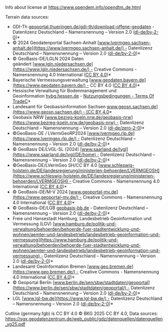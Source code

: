 Info about license at https://www.opendem.info/opendtm_de.html

Terrain data sources:

- GDI-Th [geoportal.thueringen.de/gdi-th/download-offene-geodaten](https://geoportal.thueringen.de/gdi-th/download-offene-geodaten) - Datenlizenz Deutschland – Namensnennung – Version 2.0 ([dl-de/by-2-0](https://www.govdata.de/dl-de/by-2-0))*
- © 2024 Geodatenportal Sachsen-Anhalt [www.lvermgeo.sachsen-anhalt.de](https://www.lvermgeo.sachsen-anhalt.de/) - Datenlizenz Deutschland – Namensnennung – Version 2.0 ([dl-de/by-2-0](https://www.govdata.de/dl-de/by-2-0))*
- © GeoBasis-DE/LGLN 2024 Daten geändert [www.lgln.niedersachsen.de](https://www.lgln.niedersachsen.de/) - Creative Commons - Namensnennung 4.0 International ([CC BY 4.0](https://creativecommons.org/licenses/by/4.0/deed.de))*
- Bayerische Vermessungsverwaltung [www.geodaten.bayern.de](https://www.geodaten.bayern.de/) - CC BY 4.0 ([CC BY 4.0](https://creativecommons.org/licenses/by/4.0/deed.en))*
- Hessische Verwaltung für Bodenmanagement und Geoinformation [hvbg.hessen.de](https://hvbg.hessen.de/) - [Nutzungsbedingungen - Terms Of TradeC](https://gds.hessen.de/INTERSHOP/web/WFS/HLBG-Geodaten-Site/de_DE/-/EUR/ViewTemplate-View?Template=content%2Fmain_agb&SelectedMenuItem=Nutzungsbedingungen)*
- Landesamt für Geobasisinformation Sachsen [www.geosn.sachsen.de](https://www.geosn.sachsen.de/) - [CC BY 4.0](https://creativecommons.org/licenses/by/4.0/deed.en)*
- Geobasis NRW [www.bezreg-koeln.nrw.de/geobasis-nrw](https://www.bezreg-koeln.nrw.de/geobasis-nrw) - Datenlizenz Deutschland – Namensnennung – Version 2.0 ([dl-de/zero-2-0](https://www.opendem.info/dtm_de_download/Datenlizenz%20Deutschland%20-%20Zero%20-%20Version%202.0))*
- ©GeoBasis-DE / LVermGeoRP2024 [www.lvermgeo.rlp.de](https://www.lvermgeo.rlp.de/) - Datenlizenz Deutschland – Namensnennung – Version 2.0 ([dl-de/by-2-0](https://www.govdata.de/dl-de/by-2-0))*
- © GeoBasis DE/LVGL-SL (2024) [www.saarland.de/lvgl](https://www.saarland.de/lvgl/DE/home) - Datenlizenz Deutschland – Namensnennung – Version 2.0 ([dl-de/by-2-0](https://www.govdata.de/dl-de/by-2-0))*
- ©GeoBasis-DE/LVermGeo SH/CC BY 4.0 [www.schleswig-holstein.de/DE/landesregierung/ministerien-behoerden/LVERMGEOSH](https://www.schleswig-holstein.de/DE/landesregierung/ministerien-behoerden/LVERMGEOSH) - Creative Commons - Namensnennung 4.0 International ([CC BY 4.0](https://creativecommons.org/licenses/by/4.0/deed.de))*
- © GeoBasis-DE/M-V 2024 [www.geoportal-mv.de](https://www.geoportal-mv.de/) - Creative Commons - Namensnennung 4.0 International ([CC BY 4.0](https://creativecommons.org/licenses/by/4.0/deed.de))*
- © GeoBasis-DE/LGB [geobasis-bb.de](https://geobasis-bb.de/lgb/de/) - Datenlizenz Deutschland – Namensnennung – Version 2.0 ([dl-de/by-2-0](https://www.govdata.de/dl-de/by-2-0))*
- Freie und Hansestadt Hamburg, Landesbetrieb Geoinformation und Vermessung (LGV) [www.hamburg.de/politik-und-verwaltung/behoerden/behoerde-fuer-stadtentwicklung-und-wohnen/aemter-und-landesbetrieb/landesbetrieb-geoinformation-und-vermessung](https://www.hamburg.de/politik-und-verwaltung/behoerden/behoerde-fuer-stadtentwicklung-und-wohnen/aemter-und-landesbetrieb/landesbetrieb-geoinformation-und-vermessung) - Datenlizenz Deutschland – Namensnennung – Version 2.0 ([dl-de/by-2-0](https://www.govdata.de/dl-de/by-2-0))*
- Landesamt GeoInformation Bremen [www.geo.bremen.de](https://www.geo.bremen.de/) - Creative Commons - Namensnennung 4.0 International ([CC BY 4.0](https://creativecommons.org/licenses/by/4.0/deed.de))*
- © Geoportal Berlin [www.berlin.de/sen/sbw/stadtdaten/geoportal](https://www.berlin.de/sen/sbw/stadtdaten/geoportal/) - Datenlizenz Deutschland – Namensnennung – Version 2.0 ([dl-de/by-2-0](https://www.govdata.de/dl-de/by-2-0))*
- LGL [www.lgl-bw.de](https://www.lgl-bw.de/) - Datenlizenz Deutschland – Namensnennung – Version 2.0 ([dl-de/by-2-0](https://www.govdata.de/dl-de/by-2-0))*

Cutline (germany.fgb) is CC BY 4.0 
© BKG 2025 CC BY 4.0, Data sources: https://sgx.geodatenzentrum.de/web_public/gdz/datenquellen/datenquellen_vg25.pdf